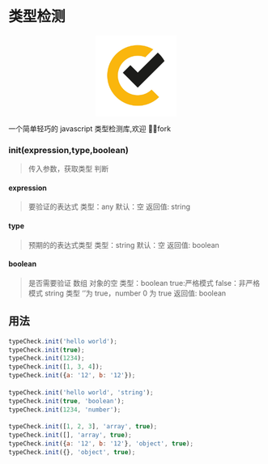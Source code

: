# 类型检测

<div align=center>
<img src="./Image/logo.jpeg" width="160px" align="center"  />
</div>

一个简单轻巧的 javascript 类型检测库,欢迎 👏👏fork

### init(expression,type,boolean)

> 传入参数，获取类型 判断

#### expression

> 要验证的表达式
> 类型：any
> 默认：空
> 返回值: string

#### type

> 预期的的表达式类型
> 类型：string
> 默认：空
> 返回值: boolean

#### boolean

> 是否需要验证 数组 对象的空
> 类型：boolean
> true:严格模式
> false：非严格模式 string 类型 ‘’为 true，number 0 为 true
> 返回值: boolean

## 用法

```javascript
typeCheck.init('hello world');
typeCheck.init(true);
typeCheck.init(1234);
typeCheck.init([1, 3, 4]);
typeCheck.init({a: '12', b: '12'});

typeCheck.init('hello world', 'string');
typeCheck.init(true, 'boolean');
typeCheck.init(1234, 'number');

typeCheck.init([1, 2, 3], 'array', true);
typeCheck.init([], 'array', true);
typeCheck.init({a: '12', b: '12'}, 'object', true);
typeCheck.init({}, 'object', true);
```
